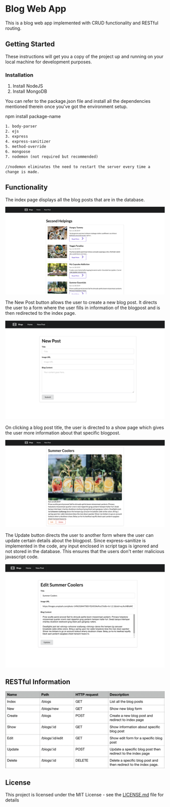 # Blog Web App

This is a blog web app implemented with CRUD functionality and RESTful routing.

## Getting Started

These instructions will get you a copy of the project up and running on your local machine for development purposes.


### Installation

1. Install NodeJS 
2. Install MongoDB


You can refer to the package.json file and install all the dependencies mentioned therein once you've got the environment setup. 

npm install package-name

```
1. body-parser
2. ejs
3. express
4. express-sanitizer
5. method-override
6. mongoose
7. nodemon (not required but recommended)

//nodemon eliminates the need to restart the server every time a change is made.
```

## Functionality 

The index page displays all the blog posts that are in the database. 


![ScreenShot](https://github.com/poornimaSapkal/Blog-Web-App/blob/master/images/index.png)



The New Post button allows the user to create a new blog post. It directs the user to a form where the user fills in information of the blogpost and is then redirected to the index page. 


![ScreenShot](https://github.com/poornimaSapkal/Blog-Web-App/blob/master/images/new.png)



On clicking a blog post title, the user is directed to a show page which gives the user more information about that specific blogpost.


![ScreenShot](https://github.com/poornimaSapkal/Blog-Web-App/blob/master/images/show.png)



The Update button directs the user to another form where the user can update certain details about the blogpost. Since express-sanitize is implemented in the code, any input enclosed in script tags is ignored and not stored in the database. This ensures that the users don't enter malicious javascript code.


![ScreenShot](https://github.com/poornimaSapkal/Blog-Web-App/blob/master/images/update.png)

## RESTful Information

![ScreenShot](https://github.com/poornimaSapkal/Blog-Web-App/blob/master/images/rest.png)

## License

This project is licensed under the MIT License - see the [LICENSE.md](LICENSE.md) file for details
